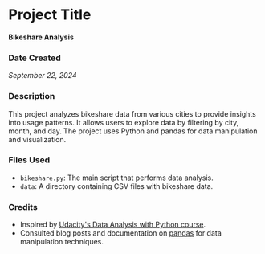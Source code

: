 # Project Title
**Bikeshare Analysis**

### Date Created
*September 22, 2024*

### Description
This project analyzes bikeshare data from various cities to provide insights into usage patterns. It allows users to explore data by filtering by city, month, and day. The project uses Python and pandas for data manipulation and visualization.

### Files Used
- `bikeshare.py`: The main script that performs data analysis.
- `data`: A directory containing CSV files with bikeshare data.

### Credits
- Inspired by [Udacity's Data Analysis with Python course](https://www.udacity.com/course/data-analysis-with-python--nd027).
- Consulted blog posts and documentation on [pandas](https://pandas.pydata.org/) for data manipulation techniques.
